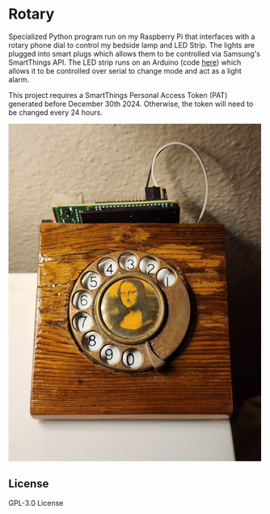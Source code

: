 # Rotary

Specialized Python program run on my Raspberry Pi that interfaces with a rotary phone dial to control my bedside lamp and LED Strip. The lights are plugged into smart plugs which allows them to be controlled via Samsung's SmartThings API. The LED strip runs on an Arduino (code [here](https://github.com/TyHil/led-strip-effects-and-game/)) which allows it to be controlled over serial to change mode and act as a light alarm.

This project requires a SmartThings Personal Access Token (PAT) generated before December 30th 2024. Otherwise, the token will need to be changed every 24 hours.

<img alt="The device on the wall" src="Photos/20250131_221023.jpg" width="500"/>

## License

GPL-3.0 License
